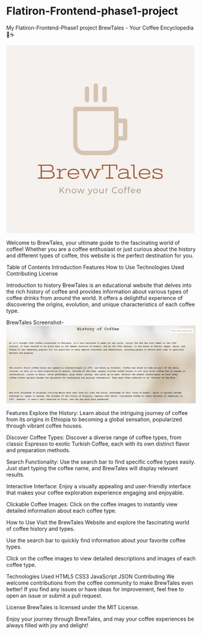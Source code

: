 # Flatiron-Frontend-phase1-project
My Flatiron-Frontend-Phase1 project
                BrewTales - Your Coffee Encyclopedia 🍵☕


![Alt Logo Here](Images/Logo.png)

Welcome to BrewTales, your ultimate guide to the fascinating world of coffee! Whether you are a coffee enthusiast or just curious about the history and different types of coffee, this website is the perfect destination for you.

Table of Contents
Introduction
Features
How to Use
Technologies Used
Contributing
License


Introduction to history
BrewTales is an educational website that delves into the rich history of coffee and provides information about various types of coffee drinks from around the world. It offers a delightful experience of discovering the origins, evolution, and unique characteristics of each coffee type.

BrewTales Screenshot-![SS](<Images/Screenshot 2023-07-23 134337.png>)

Features
Explore the History: Learn about the intriguing journey of coffee from its origins in Ethiopia to becoming a global sensation, popularized through vibrant coffee houses.

Discover Coffee Types: Discover a diverse range of coffee types, from classic Espresso to exotic Turkish Coffee, each with its own distinct flavor and preparation methods.

Search Functionality: Use the search bar to find specific coffee types easily. Just start typing the coffee name, and BrewTales will display relevant results.

Interactive Interface: Enjoy a visually appealing and user-friendly interface that makes your coffee exploration experience engaging and enjoyable.

Clickable Coffee Images: Click on the coffee images to instantly view detailed information about each coffee type.

How to Use
Visit the BrewTales Website and explore the fascinating world of coffee history and types.

Use the search bar to quickly find information about your favorite coffee types.

Click on the coffee images to view detailed descriptions and images of each coffee type.

Technologies Used
HTML5
CSS3
JavaScript
JSON
Contributing
We welcome contributions from the coffee community to make BrewTales even better! If you find any issues or have ideas for improvement, feel free to open an issue or submit a pull request.

License
BrewTales is licensed under the MIT License.

Enjoy your journey through BrewTales, and may your coffee experiences be always filled with joy and delight!

